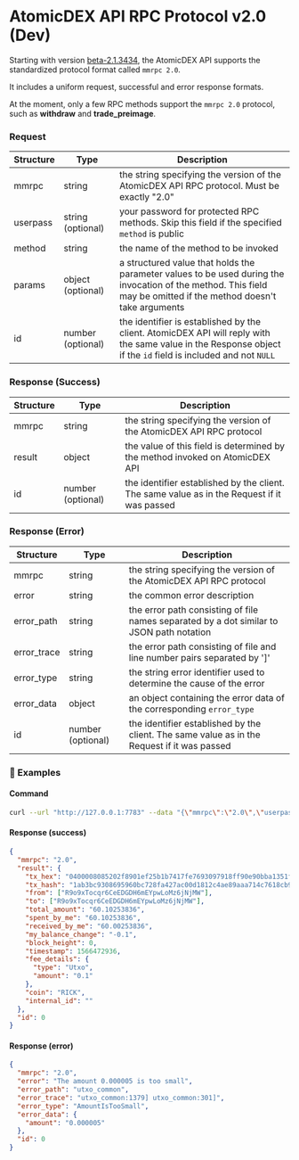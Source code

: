 # AtomicDEX API RPC Protocol v2.0 (Dev)

Starting with version [beta-2.1.3434](https://github.com/KomodoPlatform/atomicDEX-API/releases/tag/beta-2.1.3434), the AtomicDEX API supports the standardized protocol format called `mmrpc 2.0`.

It includes a uniform request, successful and error response formats.

At the moment, only a few RPC methods support the `mmrpc 2.0` protocol, such as **withdraw** and **trade_preimage**.

### Request

| Structure | Type              | Description                                                                                                                                                       |
| --------- | ----------------- | ----------------------------------------------------------------------------------------------------------------------------------------------------------------- |
| mmrpc     | string            | the string specifying the version of the AtomicDEX API RPC protocol. Must be exactly "2.0"                                                                        |
| userpass  | string (optional) | your password for protected RPC methods. Skip this field if the specified `method` is public                                                                      |
| method    | string            | the name of the method to be invoked                                                                                                                              |
| params    | object (optional) | a structured value that holds the parameter values to be used during the invocation of the method. This field may be omitted if the method doesn't take arguments |
| id        | number (optional) | the identifier is established by the client. AtomicDEX API will reply with the same value in the Response object if the `id` field is included and not `NULL`     |

### Response (Success)

| Structure | Type              | Description                                                                                 |
| --------- | ----------------- | ------------------------------------------------------------------------------------------- |
| mmrpc     | string            | the string specifying the version of the AtomicDEX API RPC protocol                         |
| result    | object            | the value of this field is determined by the method invoked on AtomicDEX API                |
| id        | number (optional) | the identifier established by the client. The same value as in the Request if it was passed |

### Response (Error)

| Structure   | Type              | Description                                                                                 |
| ----------- | ----------------- | ------------------------------------------------------------------------------------------- |
| mmrpc       | string            | the string specifying the version of the AtomicDEX API RPC protocol                         |
| error       | string            | the common error description                                                                |
| error_path  | string            | the error path consisting of file names separated by a dot similar to JSON path notation    |
| error_trace | string            | the error path consisting of file and line number pairs separated by ']'                    |
| error_type  | string            | the string error identifier used to determine the cause of the error                        |
| error_data  | object            | an object containing the error data of the corresponding `error_type`                       |
| id          | number (optional) | the identifier established by the client. The same value as in the Request if it was passed |

### :pushpin: Examples

#### Command

```bash
curl --url "http://127.0.0.1:7783" --data "{\"mmrpc\":\"2.0\",\"userpass\":\"$userpass\",\"method\":\"withdraw\",\"params\":{\"coin\":\"KMD\",\"to\":\"RJTYiYeJ8eVvJ53n2YbrVmxWNNMVZjDGLh\",\"amount\":\"10\"},\"id\":0}"
```

#### Response (success)

```json
{
  "mmrpc": "2.0",
  "result": {
    "tx_hex": "0400008085202f8901ef25b1b7417fe7693097918ff90e90bba1351fff1f3a24cb51a9b45c5636e57e010000006b483045022100b05c870fcd149513d07b156e150a22e3e47fab4bb4776b5c2c1b9fc034a80b8f022038b1bf5b6dad923e4fb1c96e2c7345765ff09984de12bbb40b999b88b628c0f9012102031d4256c4bc9f99ac88bf3dba21773132281f65f9bf23a59928bce08961e2f3ffffffff0200e1f505000000001976a91405aab5342166f8594baf17a7d9bef5d56744332788ac8cbaae5f010000001976a91405aab5342166f8594baf17a7d9bef5d56744332788ace87a5e5d000000000000000000000000000000",
    "tx_hash": "1ab3bc9308695960bc728fa427ac00d1812c4ae89aaa714c7618cb96d111be58",
    "from": ["R9o9xTocqr6CeEDGDH6mEYpwLoMz6jNjMW"],
    "to": ["R9o9xTocqr6CeEDGDH6mEYpwLoMz6jNjMW"],
    "total_amount": "60.10253836",
    "spent_by_me": "60.10253836",
    "received_by_me": "60.00253836",
    "my_balance_change": "-0.1",
    "block_height": 0,
    "timestamp": 1566472936,
    "fee_details": {
      "type": "Utxo",
      "amount": "0.1"
    },
    "coin": "RICK",
    "internal_id": ""
  },
  "id": 0
}
```

#### Response (error)

```json
{
  "mmrpc": "2.0",
  "error": "The amount 0.000005 is too small",
  "error_path": "utxo_common",
  "error_trace": "utxo_common:1379] utxo_common:301]",
  "error_type": "AmountIsTooSmall",
  "error_data": {
    "amount": "0.000005"
  },
  "id": 0
}
```
